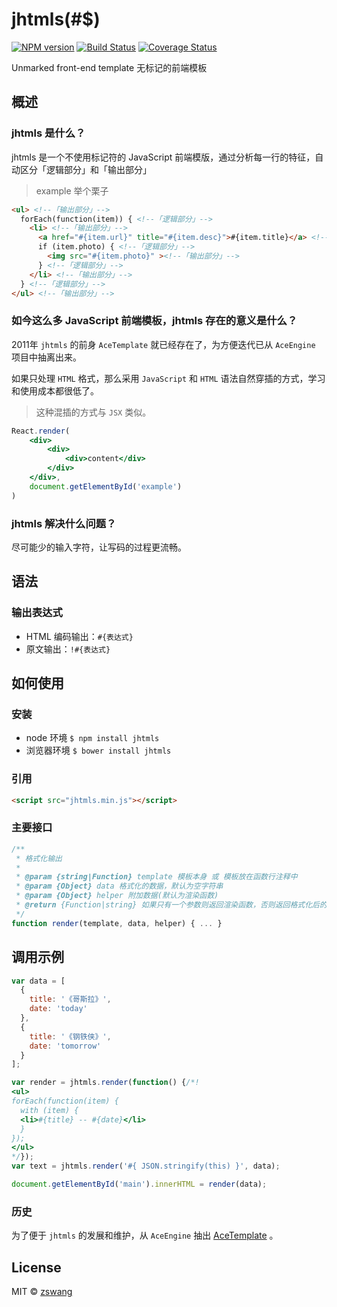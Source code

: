 # jhtmls(#$)

[![NPM version][npm-image]][npm-url]
[![Build Status][travis-image]][travis-url]
[![Coverage Status][coverage-image]][coverage-url]

Unmarked front-end template 无标记的前端模板

## 概述

### jhtmls 是什么？

jhtmls 是一个不使用标记符的 JavaScript 前端模版，通过分析每一行的特征，自动区分「逻辑部分」和「输出部分」

> example 举个栗子

```html
<ul> <!--「输出部分」-->
  forEach(function(item)) { <!--「逻辑部分」-->
    <li> <!--「输出部分」-->
      <a href="#{item.url}" title="#{item.desc}">#{item.title}</a> <!--「输出部分」-->
      if (item.photo) { <!--「逻辑部分」-->
        <img src="#{item.photo}" ><!--「输出部分」-->
      } <!--「逻辑部分」-->
    </li> <!--「输出部分」-->
  } <!--「逻辑部分」-->
</ul> <!--「输出部分」-->
```

### 如今这么多 JavaScript 前端模板，jhtmls 存在的意义是什么？

2011年 `jhtmls` 的前身 `AceTemplate` 就已经存在了，为方便迭代已从 `AceEngine` 项目中抽离出来。

如果只处理 `HTML` 格式，那么采用 `JavaScript` 和 `HTML` 语法自然穿插的方式，学习和使用成本都很低了。

> 这种混插的方式与 `JSX` 类似。

```jsx
React.render(
	<div>
		<div>
			<div>content</div>
		</div>
	</div>,
	document.getElementById('example')
)
```

### jhtmls 解决什么问题？

尽可能少的输入字符，让写码的过程更流畅。

## 语法

### 输出表达式

+ HTML 编码输出：`#{表达式}`
+ 原文输出：`!#{表达式}`

## 如何使用

### 安装

+ node 环境 `$ npm install jhtmls`
+ 浏览器环境 `$ bower install jhtmls`

### 引用

```html
<script src="jhtmls.min.js"></script>
```

### 主要接口

```js
/**
 * 格式化输出
 *
 * @param {string|Function} template 模板本身 或 模板放在函数行注释中
 * @param {Object} data 格式化的数据，默认为空字符串
 * @param {Object} helper 附加数据(默认为渲染函数)
 * @return {Function|string} 如果只有一个参数则返回渲染函数，否则返回格式化后的字符串
 */
function render(template, data, helper) { ... }
```

## 调用示例

```js
var data = [
  {
    title: '《哥斯拉》',
    date: 'today'
  },
  {
    title: '《钢铁侠》',
    date: 'tomorrow'
  }
];

var render = jhtmls.render(function() {/*!
<ul>
forEach(function(item) {
  with (item) {
  <li>#{title} -- #{date}</li>
  }
});
</ul>
*/});
var text = jhtmls.render('#{ JSON.stringify(this) }', data);

document.getElementById('main').innerHTML = render(data);
```

### 历史

为了便于 `jhtmls` 的发展和维护，从 `AceEngine` 抽出 [AceTemplate](https://code.google.com/p/ace-engine/wiki/AceTemplate) 。

## License

MIT © [zswang](http://weibo.com/zswang)

[npm-url]: https://npmjs.org/package/jhtmls
[npm-image]: https://badge.fury.io/js/jhtmls.svg
[travis-url]: https://travis-ci.org/jhtmls/jhtmlsjs
[travis-image]: https://travis-ci.org/jhtmls/jhtmlsjs.svg?branch=master
[coverage-url]: https://coveralls.io/github/jhtmls/jhtmlsjs?branch=master
[coverage-image]: https://coveralls.io/repos/jhtmls/jhtmlsjs/badge.svg?branch=master&service=github
